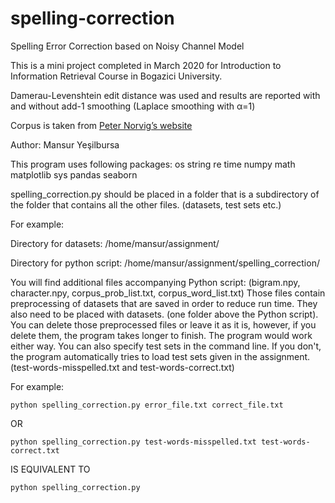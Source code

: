 # spelling-correction
Spelling Error Correction based on Noisy Channel Model 

This is a mini project completed in March 2020 for Introduction to Information Retrieval Course in Bogazici University.

Damerau-Levenshtein edit distance was used and results are reported with and without add-1 smoothing (Laplace smoothing with &#945;=1)

Corpus is taken from [Peter Norvig’s website](http://norvig.com/big.txt)

Author: Mansur Yeşilbursa

This program uses following packages:
os
string
re
time
numpy
math
matplotlib
sys
pandas
seaborn

spelling_correction.py should be placed in a folder that is a subdirectory of the folder that contains
all the other files. (datasets, test sets etc.) 

For example:

Directory for datasets:
/home/mansur/assignment/

Directory for python script:
/home/mansur/assignment/spelling_correction/

You will find additional files accompanying Python script: 
(bigram.npy, character.npy, corpus_prob_list.txt, corpus_word_list.txt) Those files contain preprocessing of 
datasets that are saved in order to reduce run time. They also need to be placed with datasets. (one folder
above the Python script). You can delete those preprocessed files or leave it as it is, however, if you
delete them, the program takes longer to finish. The program would work either way.
You can also specify test sets in the command line. If you don't, the program automatically tries to load test 
sets given in the assignment. (test-words-misspelled.txt and test-words-correct.txt)  

For example:

`python spelling_correction.py error_file.txt correct_file.txt`

OR

`python spelling_correction.py test-words-misspelled.txt test-words-correct.txt`

IS EQUIVALENT TO

`python spelling_correction.py`

